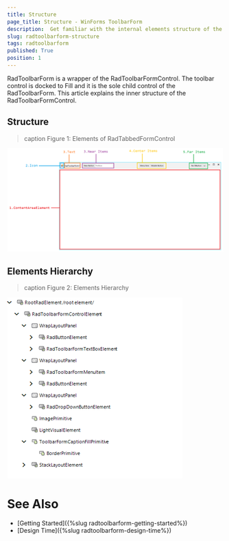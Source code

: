 ```yaml
---
title: Structure
page_title: Structure - WinForms ToolbarForm
description:  Get familiar with the internal elements structure of the WinForms ToolbarForm.  
slug: radtoolbarform-structure
tags: radtoolbarform
published: True
position: 1
---
```


RadToolbarForm is a wrapper of the RadToolbarFormControl. The toolbar control is docked to Fill and it is the sole child control of the RadToolbarForm. This article explains the inner structure of the RadToolbarFormControl.

## Structure

>caption Figure 1: Elements of RadTabbedFormControl

![WinForms RadToolbarForm Structure](images/winforms-radtoolbarform-structure.png)


## Elements Hierarchy

>caption Figure 2: Elements Hierarchy

![WinForms RadToolbarForm Elements Hierarchy](images/winforms-radtoolbarform-elements-hierarchy.png)


# See Also

* [Getting Started]({%slug  radtoolbarform-getting-started%})
* [Design Time]({%slug  radtoolbarform-design-time%})